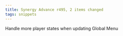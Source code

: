 ```yaml
---
title: Synergy Advance r495, 2 items changed
tags: snippets
---
```


Handle more player states when updating Global Menu
